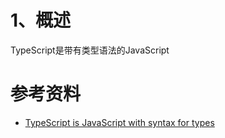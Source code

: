 # 1、概述

TypeScript是带有类型语法的JavaScript


# 参考资料

- [TypeScript is JavaScript with syntax for types](https://www.typescriptlang.org/)